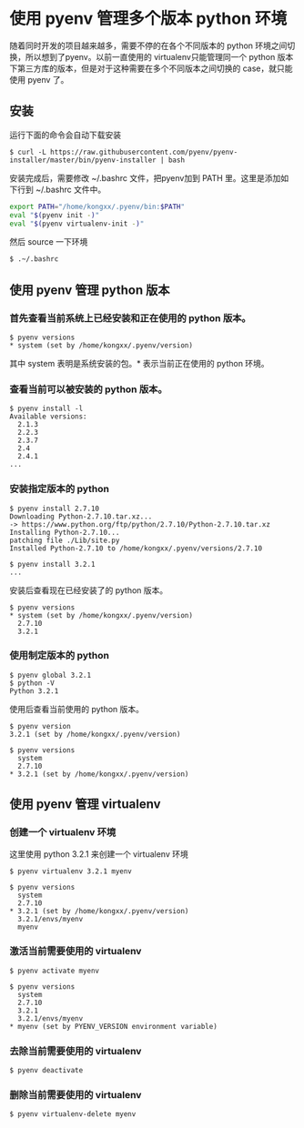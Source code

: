 # 使用 pyenv 管理多个版本 python 环境

随着同时开发的项目越来越多，需要不停的在各个不同版本的 python 环境之间切换，所以想到了pyenv。以前一直使用的 virtualenv只能管理同一个 python 版本下第三方库的版本，但是对于这种需要在多个不同版本之间切换的 case，就只能使用 pyenv 了。

## 安装

运行下面的命令会自动下载安装

``` shell
$ curl -L https://raw.githubusercontent.com/pyenv/pyenv-installer/master/bin/pyenv-installer | bash
```

安装完成后，需要修改 ~/.bashrc 文件，把pyenv加到 PATH 里。这里是添加如下行到 ~/.bashrc 文件中。

``` bash
export PATH="/home/kongxx/.pyenv/bin:$PATH"
eval "$(pyenv init -)"
eval "$(pyenv virtualenv-init -)"
```

然后 source 一下环境
``` bash
$ .~/.bashrc
```

## 使用 pyenv 管理 python 版本

### 首先查看当前系统上已经安装和正在使用的 python 版本。

``` shell
$ pyenv versions
* system (set by /home/kongxx/.pyenv/version)
```

其中 system 表明是系统安装的包。* 表示当前正在使用的 python 环境。

### 查看当前可以被安装的 python 版本。

``` shell
$ pyenv install -l
Available versions:
  2.1.3
  2.2.3
  2.3.7
  2.4
  2.4.1
...
```

###  安装指定版本的 python
``` shell
$ pyenv install 2.7.10
Downloading Python-2.7.10.tar.xz...
-> https://www.python.org/ftp/python/2.7.10/Python-2.7.10.tar.xz
Installing Python-2.7.10...
patching file ./Lib/site.py
Installed Python-2.7.10 to /home/kongxx/.pyenv/versions/2.7.10

$ pyenv install 3.2.1
...
```

安装后查看现在已经安装了的 python 版本。

``` shell
$ pyenv versions
* system (set by /home/kongxx/.pyenv/version)
  2.7.10
  3.2.1
```

### 使用制定版本的 python
``` shell
$ pyenv global 3.2.1
$ python -V
Python 3.2.1
```

使用后查看当前使用的 python 版本。
``` shell
$ pyenv version
3.2.1 (set by /home/kongxx/.pyenv/version)

$ pyenv versions
  system
  2.7.10
* 3.2.1 (set by /home/kongxx/.pyenv/version)
```

## 使用 pyenv 管理 virtualenv

### 创建一个 virtualenv 环境

这里使用 python 3.2.1 来创建一个 virtualenv 环境

``` shell
$ pyenv virtualenv 3.2.1 myenv

$ pyenv versions
  system
  2.7.10
* 3.2.1 (set by /home/kongxx/.pyenv/version)
  3.2.1/envs/myenv
  myenv
```

### 激活当前需要使用的 virtualenv

``` shell
$ pyenv activate myenv

$ pyenv versions
  system
  2.7.10
  3.2.1
  3.2.1/envs/myenv
* myenv (set by PYENV_VERSION environment variable)
```

### 去除当前需要使用的 virtualenv
``` shell
$ pyenv deactivate
```

### 删除当前需要使用的 virtualenv
``` shell
$ pyenv virtualenv-delete myenv
```
